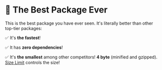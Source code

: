 # 🚀 The Best Package Ever

This is the best package you have ever seen. It's literally better than other top-tier packages:

✅ It's **the fastest**!

✅ It has **zero dependencies**!

✅ It's **the smallest** among other competitors! **4 byte** (minified and gzipped). 
   [Size Limit](https://github.com/ai/size-limit) controls the size!
